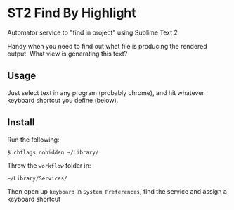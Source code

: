 # ST2 Find By Highlight

Automator service to "find in project" using Sublime Text 2

Handy when you need to find out what file is producing the rendered output. What view is generating this text?

## Usage

Just select text in any program (probably chrome), and hit whatever keyboard shortcut you define (below). 

## Install

Run the following:

    $ chflags nohidden ~/Library/


Throw the ```workflow``` folder in:

    ~/Library/Services/
    
Then open up ```keyboard``` in ```System Preferences```, find the service and assign a keyboard shortcut
